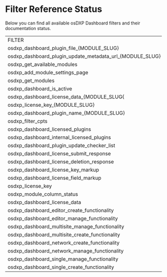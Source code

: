 # Filter Reference Status
Below you can find all available osDXP Dashboard filters and their documentation status.


<table>
  <tr>
    <td>FILTER</td>
    <td>DOCUMENTED</td>
  </tr>
  <tr>
    <td>osdxp_dashboard_plugin_file_{MODULE_SLUG}</td>
    <td>Yes</td>
  </tr>
  <tr>
    <td>osdxp_dashboard_plugin_update_metadata_url_{MODULE_SLUG}</td>
    <td>Yes</td>
  </tr>
  <tr>
    <td>osdxp_get_available_modules</td>
    <td>Yes</td>
  </tr>
  <tr>
    <td>osdxp_add_module_settings_page</td>
    <td>Yes</td>
  </tr>
  <tr>
    <td>osdxp_get_modules</td>
    <td>Yes</td>
  </tr>
  <tr>
    <td>osdxp_dashboard_is_active</td>
    <td>Yes</td>
  </tr>
  <tr>
    <td>osdxp_dashboard_license_data_{MODULE_SLUG{</td>
    <td>Yes</td>
  </tr>
  <tr>
    <td>osdxp_license_key_{MODULE_SLUG}</td>
    <td>Yes</td>
  </tr>
  <tr>
    <td>osdxp_dashboard_plugin_name_{MODULE_SLUG}</td>
    <td>Yes</td>
  </tr>
  <tr>
    <td>osdxp_filter_cpts</td>
    <td>No</td>
  </tr>
  <tr>
    <td>osdxp_dashboard_licensed_plugins</td>
    <td>No</td>
  </tr>
  <tr>
    <td>osdxp_dashboard_internal_licensed_plugins</td>
    <td>No</td>
  </tr>
  <tr>
    <td>osdxp_dashboard_plugin_update_checker_list</td>
    <td>Yes</td>
  </tr>
  <tr>
    <td>osdxp_dashboard_license_submit_response</td>
    <td>Yes</td>
  </tr>
  <tr>
    <td>osdxp_dashboard_license_deletion_response</td>
    <td>Yes</td>
  </tr>
  <tr>
    <td>osdxp_dashboard_license_key_markup</td>
    <td>Yes</td>
  </tr>
  <tr>
    <td>osdxp_dashboard_license_field_markup</td>
    <td>Yes</td>
  </tr>
  <tr>
    <td>osdxp_license_key</td>
    <td>Yes</td>
  </tr>
  <tr>
    <td>osdxp_module_column_status</td>
    <td>No</td>
  </tr>
  <tr>
    <td>osdxp_dashboard_license_data</td>
    <td>Yes</td>
  </tr>
  <tr>
    <td>osdxp_dashboard_editor_create_functionality</td>
    <td>Yes</td>
  </tr>
  <tr>
    <td>osdxp_dashboard_editor_manage_functionality</td>
    <td>Yes</td>
  </tr>
  <tr>
    <td>osdxp_dashboard_multisite_manage_functionality</td>
    <td>Yes</td>
  </tr>
  <tr>
    <td>osdxp_dashboard_multisite_create_functionality</td>
    <td>Yes</td>
  </tr>
  <tr>
    <td>osdxp_dashboard_network_create_functionality</td>
    <td>Yes</td>
  </tr>
  <tr>
    <td>osdxp_dashboard_network_manage_functionality</td>
    <td>Yes</td>
  </tr>
  <tr>
    <td>osdxp_dashboard_single_manage_functionality</td>
    <td>Yes</td>
  </tr>
  <tr>
    <td>osdxp_dashboard_single_create_functionality</td>
    <td>Yes</td>
  </tr>
</table>